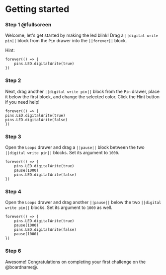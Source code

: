 # Getting started

### Step 1 @fullscreen

Welcome, let's get started by making the led blink! Drag a ``||digital write pin||`` block from the ``Pin`` drawer into the ``||forever||`` block.

Hint:

```blocks
forever(() => {
    pins.LED.digitalWrite(true)
})
```

### Step 2

Next, drag another ``||digital write pin||`` block from the ``Pin`` drawer, place it below the first block, and change the selected color. Click the Hint button if you need help!

```blocks
forever(() => {
pins.LED.digitalWrite(true)
pins.LED.digitalWrite(false)
})
```

### Step 3

Open the ``Loops`` drawer and drag a ``||pause||`` block between the two ``||digital write pin||`` blocks. Set its argument to `1000`.

```blocks
forever(() => {
    pins.LED.digitalWrite(true)
    pause(1000)
    pins.LED.digitalWrite(false)
})
```

### Step 4

Open the ``Loops`` drawer and drag another ``||pause||`` below the two ``||digital write pin||`` blocks. Set its argument to `1000` as well.

```blocks
forever(() => {
    pins.LED.digitalWrite(true)
    pause(1000)
    pins.LED.digitalWrite(false)
    pause(1000)
})
```

### Step 6

Awesome! Congratulations on completing your first challenge on the @boardname@.

